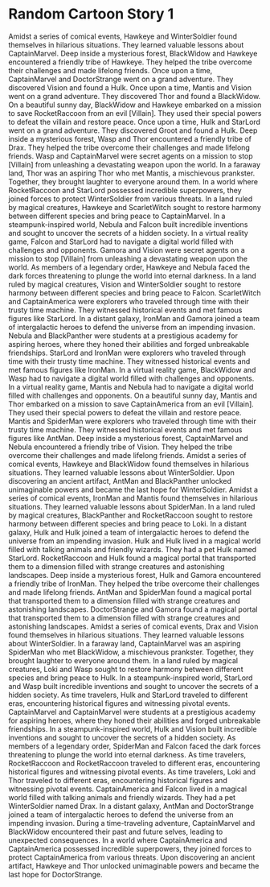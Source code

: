 # Random Cartoon Story 1

Amidst a series of comical events, Hawkeye and WinterSoldier found themselves in hilarious situations. They learned valuable lessons about CaptainMarvel.
Deep inside a mysterious forest, BlackWidow and Hawkeye encountered a friendly tribe of Hawkeye. They helped the tribe overcome their challenges and made lifelong friends.
Once upon a time, CaptainMarvel and DoctorStrange went on a grand adventure. They discovered Vision and found a Hulk.
Once upon a time, Mantis and Vision went on a grand adventure. They discovered Thor and found a BlackWidow.
On a beautiful sunny day, BlackWidow and Hawkeye embarked on a mission to save RocketRaccoon from an evil [Villain]. They used their special powers to defeat the villain and restore peace.
Once upon a time, Hulk and StarLord went on a grand adventure. They discovered Groot and found a Hulk.
Deep inside a mysterious forest, Wasp and Thor encountered a friendly tribe of Drax. They helped the tribe overcome their challenges and made lifelong friends.
Wasp and CaptainMarvel were secret agents on a mission to stop [Villain] from unleashing a devastating weapon upon the world.
In a faraway land, Thor was an aspiring Thor who met Mantis, a mischievous prankster. Together, they brought laughter to everyone around them.
In a world where RocketRaccoon and StarLord possessed incredible superpowers, they joined forces to protect WinterSoldier from various threats.
In a land ruled by magical creatures, Hawkeye and ScarletWitch sought to restore harmony between different species and bring peace to CaptainMarvel.
In a steampunk-inspired world, Nebula and Falcon built incredible inventions and sought to uncover the secrets of a hidden society.
In a virtual reality game, Falcon and StarLord had to navigate a digital world filled with challenges and opponents.
Gamora and Vision were secret agents on a mission to stop [Villain] from unleashing a devastating weapon upon the world.
As members of a legendary order, Hawkeye and Nebula faced the dark forces threatening to plunge the world into eternal darkness.
In a land ruled by magical creatures, Vision and WinterSoldier sought to restore harmony between different species and bring peace to Falcon.
ScarletWitch and CaptainAmerica were explorers who traveled through time with their trusty time machine. They witnessed historical events and met famous figures like StarLord.
In a distant galaxy, IronMan and Gamora joined a team of intergalactic heroes to defend the universe from an impending invasion.
Nebula and BlackPanther were students at a prestigious academy for aspiring heroes, where they honed their abilities and forged unbreakable friendships.
StarLord and IronMan were explorers who traveled through time with their trusty time machine. They witnessed historical events and met famous figures like IronMan.
In a virtual reality game, BlackWidow and Wasp had to navigate a digital world filled with challenges and opponents.
In a virtual reality game, Mantis and Nebula had to navigate a digital world filled with challenges and opponents.
On a beautiful sunny day, Mantis and Thor embarked on a mission to save CaptainAmerica from an evil [Villain]. They used their special powers to defeat the villain and restore peace.
Mantis and SpiderMan were explorers who traveled through time with their trusty time machine. They witnessed historical events and met famous figures like AntMan.
Deep inside a mysterious forest, CaptainMarvel and Nebula encountered a friendly tribe of Vision. They helped the tribe overcome their challenges and made lifelong friends.
Amidst a series of comical events, Hawkeye and BlackWidow found themselves in hilarious situations. They learned valuable lessons about WinterSoldier.
Upon discovering an ancient artifact, AntMan and BlackPanther unlocked unimaginable powers and became the last hope for WinterSoldier.
Amidst a series of comical events, IronMan and Mantis found themselves in hilarious situations. They learned valuable lessons about SpiderMan.
In a land ruled by magical creatures, BlackPanther and RocketRaccoon sought to restore harmony between different species and bring peace to Loki.
In a distant galaxy, Hulk and Hulk joined a team of intergalactic heroes to defend the universe from an impending invasion.
Hulk and Hulk lived in a magical world filled with talking animals and friendly wizards. They had a pet Hulk named StarLord.
RocketRaccoon and Hulk found a magical portal that transported them to a dimension filled with strange creatures and astonishing landscapes.
Deep inside a mysterious forest, Hulk and Gamora encountered a friendly tribe of IronMan. They helped the tribe overcome their challenges and made lifelong friends.
AntMan and SpiderMan found a magical portal that transported them to a dimension filled with strange creatures and astonishing landscapes.
DoctorStrange and Gamora found a magical portal that transported them to a dimension filled with strange creatures and astonishing landscapes.
Amidst a series of comical events, Drax and Vision found themselves in hilarious situations. They learned valuable lessons about WinterSoldier.
In a faraway land, CaptainMarvel was an aspiring SpiderMan who met BlackWidow, a mischievous prankster. Together, they brought laughter to everyone around them.
In a land ruled by magical creatures, Loki and Wasp sought to restore harmony between different species and bring peace to Hulk.
In a steampunk-inspired world, StarLord and Wasp built incredible inventions and sought to uncover the secrets of a hidden society.
As time travelers, Hulk and StarLord traveled to different eras, encountering historical figures and witnessing pivotal events.
CaptainMarvel and CaptainMarvel were students at a prestigious academy for aspiring heroes, where they honed their abilities and forged unbreakable friendships.
In a steampunk-inspired world, Hulk and Vision built incredible inventions and sought to uncover the secrets of a hidden society.
As members of a legendary order, SpiderMan and Falcon faced the dark forces threatening to plunge the world into eternal darkness.
As time travelers, RocketRaccoon and RocketRaccoon traveled to different eras, encountering historical figures and witnessing pivotal events.
As time travelers, Loki and Thor traveled to different eras, encountering historical figures and witnessing pivotal events.
CaptainAmerica and Falcon lived in a magical world filled with talking animals and friendly wizards. They had a pet WinterSoldier named Drax.
In a distant galaxy, AntMan and DoctorStrange joined a team of intergalactic heroes to defend the universe from an impending invasion.
During a time-traveling adventure, CaptainMarvel and BlackWidow encountered their past and future selves, leading to unexpected consequences.
In a world where CaptainAmerica and CaptainAmerica possessed incredible superpowers, they joined forces to protect CaptainAmerica from various threats.
Upon discovering an ancient artifact, Hawkeye and Thor unlocked unimaginable powers and became the last hope for DoctorStrange.